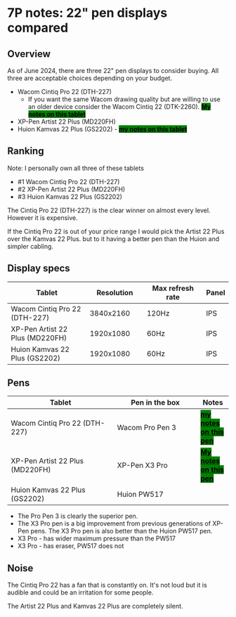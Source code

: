 # 7P notes: 22" pen displays compared

## Overview

&#x20;As of June 2024, there are three 22" pen displays to consider buying. All three are acceptable choices depending on your budget.

* Wacom Cintiq Pro 22 (DTH-227)
  * If you want the same Wacom drawing quality but are willing to use an older device consider the Wacom Cintiq 22 (DTK-2260). [<mark style="background-color:green;">**My notes on this tablet**</mark>](../../product-info/wacom/wacom-cintiq/7p-notes-wacom-dtk-2260.md)
* XP-Pen Artist 22 Plus (MD220FH)
* Huion Kamvas 22 Plus (GS2202) - [<mark style="background-color:green;">**my notes on this tablet**</mark>](../../product-info/huion/huion-kamvas/7p-notes-huion-gs2202.md) &#x20;

## Ranking

Note: I personally own all three of these tablets

* \#1 Wacom Cintiq Pro 22 (DTH-227)
* \#2 XP-Pen Artist 22 Plus (MD220FH)
* \#3 Huion Kamvas 22 Plus (GS2202)

The Cintiq Pro 22  (DTH-227) is the clear winner on almost every level. However it is expensive.&#x20;

If the Cintiq Pro 22 is out of your price range I would pick the Artist 22 Plus over the Kamvas 22 Plus. but to it having a better pen than the Huion and simpler cabling.

## Display specs

<table><thead><tr><th width="216">Tablet</th><th width="130">Resolution</th><th width="164">Max refresh rate</th><th>Panel</th></tr></thead><tbody><tr><td>Wacom Cintiq Pro 22 (DTH-227)</td><td>3840x2160</td><td>120Hz</td><td>IPS</td></tr><tr><td>XP-Pen Artist 22 Plus (MD220FH)</td><td>1920x1080</td><td>60Hz</td><td>IPS</td></tr><tr><td>Huion Kamvas 22 Plus (GS2202)</td><td>1920x1080</td><td>60Hz</td><td>IPS</td></tr></tbody></table>

## Pens

<table><thead><tr><th width="226">Tablet</th><th width="174">Pen in the box</th><th>Notes</th></tr></thead><tbody><tr><td>Wacom Cintiq Pro 22 (DTH-227)</td><td>Wacom Pro Pen 3</td><td><a href="../../product-info/wacom/wacom-pen-models/7p-notes-wacom-acp50000dz.md"><mark style="background-color:green;"><strong>my notes on this pen</strong></mark></a></td></tr><tr><td>XP-Pen Artist 22 Plus (MD220FH)</td><td>XP-Pen X3 Pro</td><td><a href="../../product-info/xp-pen/xp-pen-pens/7p-notes-xp-pen-x3-pro-pen.md"><mark style="background-color:green;"><strong>My notes on this pen</strong></mark></a></td></tr><tr><td>Huion Kamvas 22 Plus (GS2202)</td><td>Huion PW517</td><td></td></tr></tbody></table>

* The Pro Pen 3 is clearly the superior pen.
* The X3 Pro pen is a big improvement from previous generations of XP-Pen pens. The X3 Pro pen is also better than the Huion PW517 pen.
* X3  Pro - has wider maximum pressure than the PW517
* X3 Pro - has eraser, PW517 does not

## Noise

The Cintiq Pro 22 has a fan that is constantly on. It's not loud but it is audible and could be an irritation for some people.

The Artist 22 Plus and Kamvas 22 Plus are completely silent.

